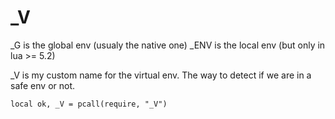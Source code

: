 

# _V

_G is the global env (usualy the native one)
_ENV is the local env (but only in lua >= 5.2)

_V is my custom name for the virtual env.
The way to detect if we are in a safe env or not.

```
local ok, _V = pcall(require, "_V")
```


